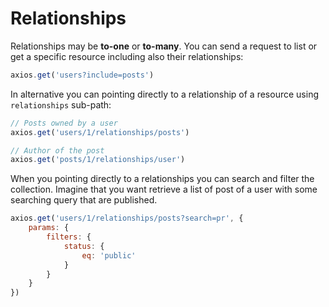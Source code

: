 # Relationships

Relationships may be **to-one** or **to-many**. You can send a request to list or get a specific resource including also their relationships:

```javascript
axios.get('users?include=posts')
```

In alternative you can pointing directly to a relationship of a resource using `relationships` sub-path:

```javascript
// Posts owned by a user
axios.get('users/1/relationships/posts')

// Author of the post
axios.get('posts/1/relationships/user')
```

When you pointing directly to a relationships you can search and filter the collection. Imagine that you want retrieve a list of post of a user with some searching query that are published.

```javascript
axios.get('users/1/relationships/posts?search=pr', {
    params: {
        filters: {
            status: {
                eq: 'public'
            }
        }
    }
})
```

